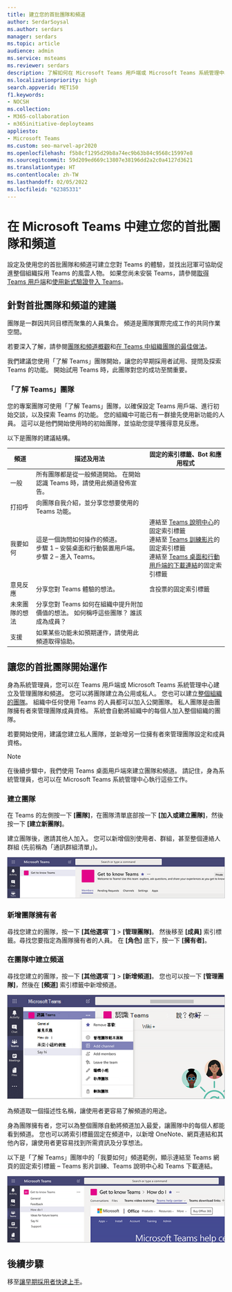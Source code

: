 ```yaml
---
title: 建立您的首批團隊和頻道
author: SerdarSoysal
ms.author: serdars
manager: serdars
ms.topic: article
audience: admin
ms.service: msteams
ms.reviewer: serdars
description: 了解如何在 Microsoft Teams 用戶端或 Microsoft Teams 系統管理中心中建立您的首批團隊和頻道。
ms.localizationpriority: high
search.appverid: MET150
f1.keywords:
- NOCSH
ms.collection:
- M365-collaboration
- m365initiative-deployteams
appliesto:
- Microsoft Teams
ms.custom: seo-marvel-apr2020
ms.openlocfilehash: f5b8cf1295d29b8a74ec9b63b84c9568c15997e8
ms.sourcegitcommit: 59d209ed669c13807e38196dd2a2c0a4127d3621
ms.translationtype: HT
ms.contentlocale: zh-TW
ms.lasthandoff: 02/05/2022
ms.locfileid: "62385331"
---
```

# <a name="create-your-first-teams-and-channels-in-microsoft-teams"></a>在 Microsoft Teams 中建立您的首批團隊和頻道

設定及使用您的首批團隊和頻道可建立您對 Teams 的體驗，並找出冠軍可協助促進整個組織採用 Teams 的風雲人物。 如果您尚未安裝 Teams，請參閱[取得 Teams 用戶端](get-clients.md)和[使用新式驗證登入 Teams](sign-in-teams.md)。

## <a name="suggestions-for-your-first-teams-and-channels"></a>針對首批團隊和頻道的建議

 團隊是一群因共同目標而聚集的人員集合。 頻道是團隊實際完成工作的共同作業空間。 

若要深入了解，請參閱[團隊和頻道概觀](teams-channels-overview.md)和[在 Teams 中組織團隊的最佳做法](best-practices-organizing.md)。

 我們建議您使用「了解 Teams」團隊開始，讓您的早期採用者試用、提問及探索 Teams 的功能。 開始試用 Teams 時，此團隊對您的成功至關重要。 

### <a name="get-to-know-teams-team"></a>「了解 Teams」團隊
您的專案團隊可使用「了解 Teams」團隊，以確保設定 Teams 用戶端、進行初始交談，以及探索 Teams 的功能。 您的組織中可能已有一群搶先使用新功能的人員。 這可以是他們開始使用時的初始團隊，並協助您提早獲得意見反應。

以下是團隊的建議結構。

| 頻道 | 描述及用法 | 固定的索引標籤、Bot 和應用程式 |
| ------------ | -------------------- | -------------------- |
| 一般 | 所有團隊都是從一般頻道開始。 在開始認識 Teams 時，請使用此頻道發佈宣告。 |  |
| 打招呼 | 向團隊自我介紹，並分享您想要使用的 Teams 功能。 |  |
| 我要如何 | 這是一個詢問如何操作的頻道。</br>步驟 1 – 安裝桌面和行動裝置用戶端。</br>步驟 2 – 進入 Teams。| 連結至 [Teams 說明中心](https://support.office.com/teams)的固定索引標籤</br>連結至 [Teams 訓練影片](https://support.office.com/article/microsoft-teams-video-training-4f108e54-240b-4351-8084-b1089f0d21d7)的固定索引標籤</br>連結至 [Teams 桌面和行動用戶端的下載連結](https://teams.microsoft.com/downloads)的固定索引標籤 |
| 意見反應 | 分享您對 Teams 體驗的想法。 | 含投票的固定索引標籤|
| 未來團隊的想法 | 分享您對 Teams 如何在組織中提升附加價值的想法。 如何稱呼這些團隊？ 誰該成為成員？ ||
| 支援 | 如果某些功能未如預期運作，請使用此頻道取得協助。 ||

## <a name="get-your-first-teams-up-and-running"></a>讓您的首批團隊開始運作
身為系統管理員，您可以在 Teams 用戶端或 Microsoft Teams 系統管理中心建立及管理團隊和頻道。 您可以將團隊建立為公用或私人。 您也可以建立[整個組織的團隊](create-an-org-wide-team.md)。 組織中任何使用 Teams 的人員都可以加入公開團隊。 私人團隊是由團隊擁有者來管理團隊成員資格。 系統會自動將組織中的每個人加入整個組織的團隊。 

若要開始使用，建議您建立私人團隊，並新增另一位擁有者來管理團隊設定和成員資格。 

> [!NOTE]
> 在後續步驟中，我們使用 Teams 桌面用戶端來建立團隊和頻道。 請記住，身為系統管理員，也可以在 Microsoft Teams 系統管理中心執行這些工作。

### <a name="create-a-team"></a>建立團隊

在 Teams 的左側按一下 **[團隊]**，在團隊清單底部按一下 **[加入或建立團隊]**，然後按一下 **[建立新團隊]**。

建立團隊後，邀請其他人加入。 您可以新增個別使用者、群組，甚至整個連絡人群組 (先前稱為「通訊群組清單」)。 

![範例團隊的螢幕擷取畫面，顯示團隊名稱和描述。](media/get-started-with-teams-create-team.png "範例「了解 Teams」團隊的螢幕擷取畫面，顯示團隊名稱和描述") 

### <a name="add-a-team-owner"></a>新增團隊擁有者
尋找您建立的團隊，按一下 **[其他選項˙˙˙]** > **[管理團隊]**。 然後移至 **[成員]** 索引標籤。尋找您要指定為團隊擁有者的人員。 在 **[角色]** 底下，按一下 **[擁有者]**。

### <a name="create-a-channel-in-a-team"></a>在團隊中建立頻道
尋找您建立的團隊，按一下 **[其他選項˙˙˙]** > **[新增頻道]**。 您也可以按一下 **[管理團隊]**，然後在 **[頻道]** 索引標籤中新增頻道。 

![按一下 [其他選項] 時可用的選項的螢幕擷取畫面。](media/get-started-with-teams-add-channel.png "[新增頻道] 選項、[管理團隊] 選項，以及其他按一下團隊中 [其他選項] 時可用的選項的螢幕擷取畫面") 

為頻道取一個描述性名稱，讓使用者更容易了解頻道的用途。 

身為團隊擁有者，您可以為整個團隊自動將頻道加入最愛，讓團隊中的每個人都能看到頻道。 您也可以將索引標籤固定在頻道中，以新增 OneNote、網頁連結和其他內容，讓使用者更容易找到所需資訊及分享想法。  

以下是「了解 Teams」團隊中的「我要如何」頻道範例，顯示連結至 Teams 網頁的固定索引標籤 &ndash; Teams 影片訓練、Teams 說明中心和 Teams 下載連結。 

![釘選到範例團隊的索引標籤螢幕擷取畫面。](media/get-started-with-teams-add-tabs.png "固定到範例「了解 Teams」團隊的索引標籤螢幕擷取畫面。") 

## <a name="next-steps"></a>後續步驟
移至[讓早期採用者快速上手](get-started-with-teams-onboard-early-adopters.md)。
